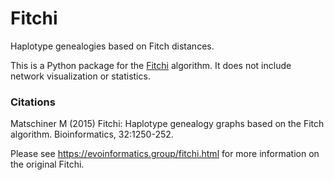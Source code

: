 # Fitchi
Haplotype genealogies based on Fitch distances.

This is a Python package for the [Fitchi](https://github.com/mmatschiner/Fitchi) algorithm.
It does not include network visualization or statistics.

### Citations

Matschiner M (2015) Fitchi: Haplotype genealogy graphs based on the Fitch algorithm. Bioinformatics, 32:1250-252.

Please see https://evoinformatics.group/fitchi.html for more information on the original Fitchi.
